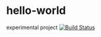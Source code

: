 # hello-world
experimental project
[![Build Status](https://travis-ci.com/namiww/hello-world.svg?branch=master)](https://travis-ci.com/namiww/hello-world)
